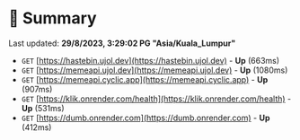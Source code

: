 # 📖 Summary
Last updated: **29/8/2023, 3:29:02 PG "Asia/Kuala_Lumpur"**

- `GET` [https://hastebin.ujol.dev](https://hastebin.ujol.dev) - **Up** (663ms)
- `GET` [https://memeapi.ujol.dev](https://memeapi.ujol.dev) - **Up** (1080ms)
- `GET` [https://memeapi.cyclic.app](https://memeapi.cyclic.app) - **Up** (907ms)
- `GET` [https://klik.onrender.com/health](https://klik.onrender.com/health) - **Up** (531ms)
- `GET` [https://dumb.onrender.com](https://dumb.onrender.com) - **Up** (412ms)

